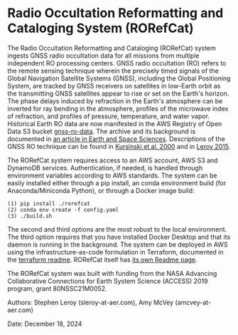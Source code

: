 # Radio Occultation Reformatting and Cataloging System (RORefCat)

The Radio Occultation Reformatting and Cataloging (RORefCat) system ingests 
GNSS radio occultation data for all missions from multiple independent RO 
processing centers. GNSS radio occultation (RO) refers to the remote sensing 
technique wherein the precisely timed signals of the Global Navigation 
Satellite Systems (GNSS), including the Global Positioning System, are 
tracked by GNSS receivers on satellites in low-Earth orbit as the transmitting 
GNSS satellites appear to rise or set on the Earth's horizon. The phase delays 
induced by refraction in the Earth's atmosphere can be inverted for ray bending 
in the atmosphere, profiles of the microwave index of refraction, and profiles 
of pressure, temperature, and water vapor. Historical Earth RO data are now 
manifested in the AWS Registry of Open Data S3 bucket 
[gnss-ro-data](https://registry.opendata.aws/gnss-ro-opendata). The archive and 
its background is documented in [an article in Earth and Space Sciences](). 
Descriptions of the GNSS RO technique can be found in 
[Kursinski et al. 2000](https://doi.org/10.3319/TAO.2000.11.1.53(COSMIC)) 
and in [Leroy 2015](https://doi.org/10.1016/B978-0-12-382225-3.00350-9). 

The RORefCat system requires access to an AWS account, AWS S3 and DynamoDB 
services. Authentication, if needed, is handled through environment variables 
according to AWS standards. The system can be easily installed either through 
a pip install, an conda environment build (for Anaconda/Miniconda Python), or 
through a Docker image build: 
```
(1) pip install ./rorefcat
(2) conda env create -f config.yaml
(3) ./build.sh
```
The second and third options are the most robust to the local environment. 
The third option requires that you have installed Docker Desktop and that 
its daemon is running in the background. The system can be deployed in AWS 
using the infrastructure-as-code formulation in Terraform, documented in 
the [terraform readme](terraform/readme.md). 
RORefCat itself has [its own Readme page](rorefcat/Readme.md). 

The RORefCat system was built with funding from the NASA Advancing 
Collaborative Connections for Earth System Science (ACCESS) 2019 
program, grant 80NSSC21M0052. 

Authors: Stephen Leroy (sleroy-at-aer.com), Amy McVey (amcvey-at-aer.com)

Date: December 18, 2024

